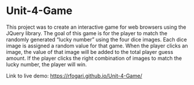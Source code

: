 # Unit-4-Game
This project was to create an interactive game for web browsers using the JQuery library.  The goal of this game is for the player to match the randomly generated “lucky number” using the four dice images.  Each dice image is assigned a random value for that game.  When the player clicks an image, the value of that image will be added to the total player guess amount.  If the player clicks the right combination of images to match the lucky number, the player will win. 

Link to live demo: https://rfogari.github.io/Unit-4-Game/
